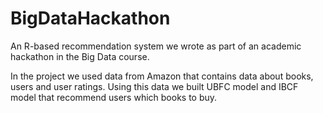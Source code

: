 # BigDataHackathon
An R-based recommendation system we wrote as part of an academic hackathon in the Big Data course.

In the project we used data from Amazon that contains data about books, users and user ratings. Using this data we built UBFC model and IBCF model that recommend users which books to buy.
